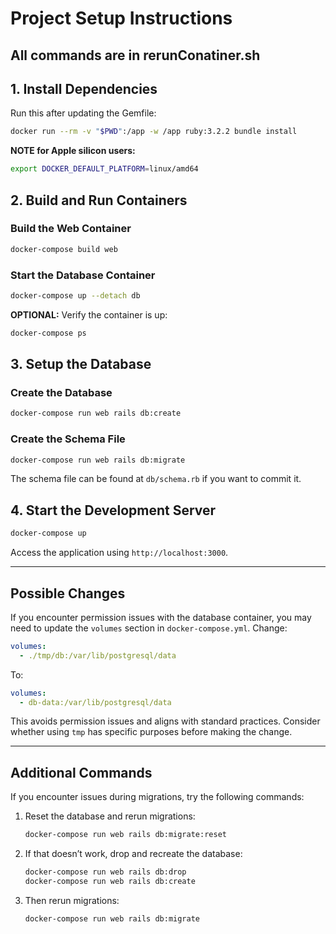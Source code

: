 
# Project Setup Instructions
## All commands are in rerunConatiner.sh
## 1. Install Dependencies
Run this after updating the Gemfile:  
```bash
docker run --rm -v "$PWD":/app -w /app ruby:3.2.2 bundle install
```

**NOTE for Apple silicon users:**  
```bash
export DOCKER_DEFAULT_PLATFORM=linux/amd64
```

## 2. Build and Run Containers
### Build the Web Container
```bash
docker-compose build web
```

### Start the Database Container
```bash
docker-compose up --detach db
```

**OPTIONAL:** Verify the container is up:  
```bash
docker-compose ps
```

## 3. Setup the Database
### Create the Database
```bash
docker-compose run web rails db:create
```

### Create the Schema File
```bash
docker-compose run web rails db:migrate
```

The schema file can be found at `db/schema.rb` if you want to commit it.

## 4. Start the Development Server
```bash
docker-compose up
```

Access the application using `http://localhost:3000`.

---

## Possible Changes
If you encounter permission issues with the database container, you may need to update the `volumes` section in `docker-compose.yml`. Change:
```yaml
volumes:
  - ./tmp/db:/var/lib/postgresql/data
```

To:
```yaml
volumes:
  - db-data:/var/lib/postgresql/data
```

This avoids permission issues and aligns with standard practices. Consider whether using `tmp` has specific purposes before making the change.

---

## Additional Commands
If you encounter issues during migrations, try the following commands:

1. Reset the database and rerun migrations:
   ```bash
   docker-compose run web rails db:migrate:reset
   ```

2. If that doesn’t work, drop and recreate the database:
   ```bash
   docker-compose run web rails db:drop
   docker-compose run web rails db:create
   ```

3. Then rerun migrations:
   ```bash
   docker-compose run web rails db:migrate
   ```
